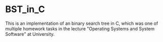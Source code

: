 # BST_in_C
This is an implementation of an binary search tree in C, which was one of multiple homework tasks in the lecture "Operating Systems and System Software" at University.
